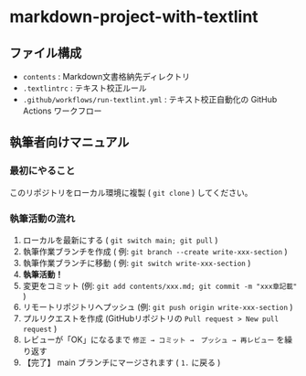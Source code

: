 # markdown-project-with-textlint
## ファイル構成

- `contents` : Markdown文書格納先ディレクトリ
- `.textlintrc` : テキスト校正ルール
- `.github/workflows/run-textlint.yml` : テキスト校正自動化の GitHub Actions ワークフロー

## 執筆者向けマニュアル
### 最初にやること

このリポジトリをローカル環境に複製 ( `git clone` ) してください。

### 執筆活動の流れ

1. ローカルを最新にする ( `git switch main; git pull` )
2. 執筆作業ブランチを作成 ( 例: `git branch --create write-xxx-section` )
3. 執筆作業ブランチに移動 ( 例: `git switch write-xxx-section` )
4. **執筆活動！**
5. 変更をコミット (例: `git add contents/xxx.md; git commit -m "xxx章記載"` )
6. リモートリポジトリへプッシュ (例: `git push origin write-xxx-section` )
7. プルリクエストを作成 (GitHubリポジトリの `Pull request > New pull request` )
8. レビューが「OK」になるまで `修正 → コミット →　プッシュ → 再レビュー` を繰り返す
9. 【完了】 main ブランチにマージされます ( `1.` に戻る )
